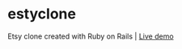 # estyclone
Etsy clone created with Ruby on Rails |
[Live demo](https://estyclone-tdo.herokuapp.com/)
